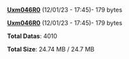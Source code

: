 [**Uxm046R0**](/data/Uxm046R0.txt) (12/01/23 - 17:45)- 179 bytes

[**Uxm046R0**](/data/Uxm046R0.txt) (12/01/23 - 17:45)- 179 bytes

**Total Datas**: 4010

**Total Size**: 24.74 MB / 24.7 MB